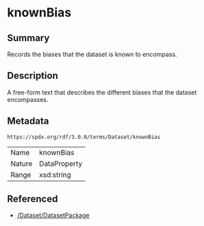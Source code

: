 <!-- Automatically generated by spec-parser v2.3.0 on 2024-07-29T18:25:30.305944+00:00 -->
<!-- SPDX-License-Identifier: Community-Spec-1.0 -->

# knownBias

## Summary

Records the biases that the dataset is known to encompass.


## Description

A free-form text that describes the different biases that the dataset encompasses.


## Metadata

`https://spdx.org/rdf/3.0.0/terms/Dataset/knownBias`


| | |
|---|---|
| Name | knownBias |
| Nature | DataProperty |
| Range | xsd:string |




## Referenced

- [/Dataset/DatasetPackage](../../Dataset/Classes/DatasetPackage.md)

